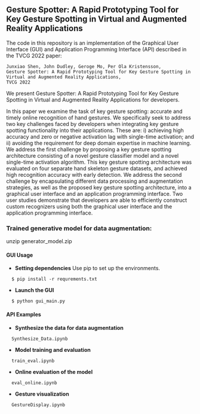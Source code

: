 ## Gesture Spotter: A Rapid Prototyping Tool for Key Gesture Spotting in Virtual and Augmented Reality Applications
The code in this repository is an implementation of the Graphical User Interface (GUI) and Application Programming Interface (API) described in the TVCG 2022 paper:

	Junxiao Shen, John Dudley, Geroge Mo, Per Ola Kristensson,
	Gesture Spotter: A Rapid Prototyping Tool for Key Gesture Spotting in Virtual and Augmented Reality Applications, 
	TVCG 2022
    
    
We present Gesture Spotter: A Rapid Prototyping Tool for Key Gesture Spotting in Virtual and Augmented Reality Applications for developers. 

In this paper we examine the task of key gesture spotting: accurate and timely online recognition of hand gestures. We specifically seek to address two key challenges faced by developers when integrating key gesture spotting functionality into their applications. These are: i) achieving high accuracy and zero or negative activation lag with single-time activation; and ii) avoiding the requirement for deep domain expertise in machine learning. We address the first challenge by proposing a key gesture spotting architecture consisting of a novel gesture classifier model and a novel single-time activation algorithm. This key gesture spotting architecture was evaluated on four separate hand skeleton gesture datasets, and achieved high recognition accuracy with early detection. We address the second challenge by encapsulating different data processing and augmentation strategies, as well as the proposed key gesture spotting architecture, into a graphical user interface and an application programming interface. Two user studies demonstrate that developers are able to efficiently construct custom recognizers using both the graphical user interface and the application programming interface.
 

### Trained generative model for data augmentation: 
unzip generator_model.zip


#### GUI Usage
- **Setting dependencies** 
Use pip to set up the environments.
```
  $ pip install -r requrements.txt
```

- **Launch the GUI**
```
  $ python gui_main.py
```

#### API Examples
- **Synthesize the data for data augmentation**
```
  Synthesize_Data.ipynb
```

- **Model training and evaluation**
```
  train_eval.ipynb
```

- **Online evaluation of the model**
```
  eval_online.ipynb
```

- **Gesture visualization**
```
  GestureDisplay.ipynb
```


